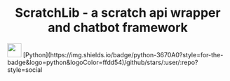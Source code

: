 <h1 align="center">ScratchLib - a scratch api wrapper and chatbot framework</h1>
<img src="https://github.com/blackcater/blackcater/raw/main/images/Hi.gif" height="32"/></h1>
[Python](https://img.shields.io/badge/python-3670A0?style=for-the-badge&logo=python&logoColor=ffdd54)/github/stars/:user/:repo?style=social
